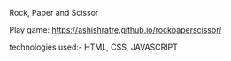 Rock, Paper and Scissor

Play game: https://ashishratre.github.io/rockpaperscissor/


technologies used:- HTML, CSS, JAVASCRIPT
